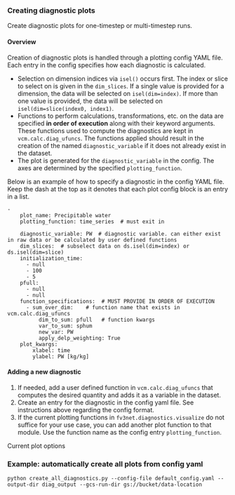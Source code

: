 ### Creating diagnostic plots 
Create diagnostic plots for one-timestep or multi-timestep runs.

#### Overview
Creation of diagnostic plots is handled through a plotting config YAML file. Each entry in the config 
specifies how each diagnostic is calculated. 
- Selection on dimension indices via `isel()` occurs first. The index or slice to select on is given in the 
`dim_slices`. If a single value is provided for a dimension, the data will be selected on `isel(dim=index)`. If more
than one value is provided, the data will be selected on `isel(dim=slice(index0, index1)`.  
- Functions to perform calculations, transformations, etc. on the data are specified **in order of execution** along
with their keyword arguments. These functions used to compute the diagnostics are kept in `vcm.calc.diag_ufuncs`. 
The functions applied should result in the creation of the named `diagnostic_variable` if it does not already exist
in the dataset.
- The plot is generated for the `diagnostic_variable` in the config. The axes are determined by the specified 
`plotting_function`.

Below is an example of how to specify a diagnostic in the config YAML file. Keep the dash at the top as it denotes
that each plot config block is an entry in a list.

    -
        plot_name: Precipitable water
        plotting_function: time_series  # must exit in 
        
        diagnostic_variable: PW  # diagnostic variable. can either exist in raw data or be calculated by user defined functions
        dim_slices:  # subselect data on ds.isel(dim=index) or ds.isel(dim=slice)
        initialization_time:  
          - null
          - 100
          - 5
        pfull:
          - null
          - null
        function_specifications:  # MUST PROVIDE IN ORDER OF EXECUTION
          - sum_over_dim:    # function name that exists in vcm.calc.diag_ufuncs
              dim_to_sum: pfull   # function kwargs
              var_to_sum: sphum
              new_var: PW
              apply_delp_weighting: True
        plot_kwargs:
            xlabel: time
            ylabel: PW [kg/kg]

#### Adding a new diagnostic
1. If needed, add a user defined function in `vcm.calc.diag_ufuncs` that computes the desired quantity and 
adds it as a variable in the dataset.
2. Create an entry for the diagnostic in the config yaml file. See instructions above regarding the config format.
3. If the current plotting functions in `fv3net.diagnostics.visualize` do not suffice for your use case, you can add 
another plot function to that module. Use the function name as the config entry `plotting_function`.


Current plot options


### Example: automatically create all plots from config yaml
```
python create_all_diagnostics.py --config-file default_config.yaml --output-dir diag_output --gcs-run-dir gs://bucket/data-location
```
